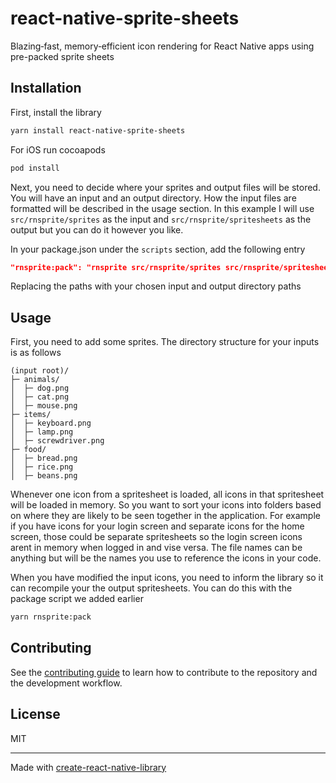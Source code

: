 # react-native-sprite-sheets

Blazing‐fast, memory‐efficient icon rendering for React Native apps using pre-packed sprite sheets

## Installation
First, install the library
```sh
yarn install react-native-sprite-sheets
```
For iOS run cocoapods
```sh
pod install
```
Next, you need to decide where your sprites and output files will be stored. You will have an input and an output directory. How the input files are formatted will be described in the usage section. In this example I will use `src/rnsprite/sprites` as the input and `src/rnsprite/spritesheets` as the output but you can do it however you like. 

In your package.json under the `scripts` section, add the following entry
```json
"rnsprite:pack": "rnsprite src/rnsprite/sprites src/rnsprite/spritesheets"
```
Replacing the paths with your chosen input and output directory paths
## Usage
First, you need to add some sprites. The directory structure for your inputs is as follows
```
(input root)/
├─ animals/
│  ├─ dog.png
│  ├─ cat.png
│  ├─ mouse.png
├─ items/
│  ├─ keyboard.png
│  ├─ lamp.png
│  ├─ screwdriver.png
├─ food/
│  ├─ bread.png
│  ├─ rice.png
│  ├─ beans.png
```
Whenever one icon from a spritesheet is loaded, all icons in that spritesheet will be loaded in memory. So you want to sort your icons into folders based on where they are likely to be seen together in the application. For example if you have icons for your login screen and separate icons for the home screen, those could be separate spritesheets so the login screen icons arent in memory when logged in and vise versa. The file names can be anything but will be the names you use to reference the icons in your code.

When you have modified the input icons, you need to inform the library so it can recompile your the output spritesheets. You can do this with the package script we added earlier
```sh
yarn rnsprite:pack
```

## Contributing

See the [contributing guide](CONTRIBUTING.md) to learn how to contribute to the repository and the development workflow.

## License

MIT

---

Made with [create-react-native-library](https://github.com/callstack/react-native-builder-bob)
